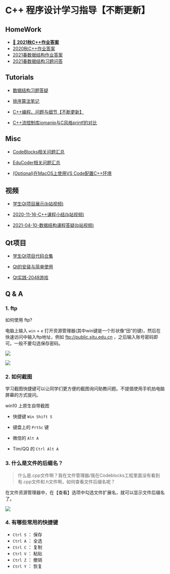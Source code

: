 # C++ 程序设计学习指导【不断更新】


## HomeWork

* [👀  **2021秋C++作业答案**](codes/21fall/README.md)
* [2020秋C++作业答案](codes/20fall/README.md)
* [2021春数据结构作业答案](codes/21spring/README.md)
* [2021春数据结构习题问答](tutorials/DS-quiz.md)

## Tutorials

* [数据结构习题答疑](tutorials/DS-quiz.md)

* [排序算法笔记](codes/sort/sort.md)

* [C++编程、问题与细节【不断更新】](tutorials/Cpp.md)

* [C++流控制库iomanip与C风格printf的对比](tutorials/CppFormat.md)






## Misc

* [CodeBlocks相关问题汇总](tutorials/CodeBlocks.md)

* [EduCoder相关问题汇总](tutorials/EduCoder.md)

* [(Optional)在MacOS上使用VS Code配置C++环境](https://code.visualstudio.com/docs/cpp/config-clang-mac)



## 视频

* [学生Qt项目展示(b站视频)](https://www.bilibili.com/video/BV1Hr4y1T7y1)

* [2020-11-16-C++课程小结(b站视频)](https://www.bilibili.com/video/BV1mt4y1a71t/)
* [2021-04-10-数据结构课程答疑(b站视频)](https://www.bilibili.com/video/BV1Hp4y1t77L/)


## Qt项目 

* [学生Qt项目代码合集](https://gitee.com/OneForward/QtGallery)

* [Qt的安装与简单使用](tutorials/qt-install.md)

* [Qt实践-2048游戏](tutorials/qt-2048-v1.md)




<!-- <details>
  <summary> Q & A  </summary> -->
## Q & A
### 1. ftp

如何使用 ftp?

电脑上输入 `win` + `e` 打开资源管理器(其中win键是一个形状像“田”的键)，然后在快速访问中输入ftp地址，例如 ftp://public.sjtu.edu.cn ，之后输入账号密码即可。一般不要勾选保存密码。

![](tutorials/imgs/ftp_start.png)

![](tutorials/imgs/ftp_url.png)

### 2. 如何截图

学习截图快捷键可以让同学们更方便的截图询问助教问题。不提倡使用手机拍电脑屏幕的方式提问。

win10 上原生自带截图

- 快捷键 `Win Shift S` 
- 键盘上的 `PrtSc` 键

- 微信的 `Alt A` 
- Tim/QQ 的 `Ctrl Alt A`

### 3. 什么是文件的后缀名？

> 什么是.cpp文件啊？我在文件管理器/我在Codeblocks工程里面没有看到有.cpp文件和.h文件啊，如何查看文件后缀名呢？

在文件资源管理器中，在【查看】选项中勾选文件扩展名，就可以显示文件后缀名了。

![](tutorials/imgs/file_ext.png)

### 4. 有哪些常用的快捷键

* `Ctrl S` ： 保存
* `Ctrl A` ： 全选
* `Ctrl C` ： 复制
* `Ctrl V` ： 粘贴
* `Ctrl Z` ： 撤销
* `Ctrl Y` ： 恢复

<!-- </details> -->

